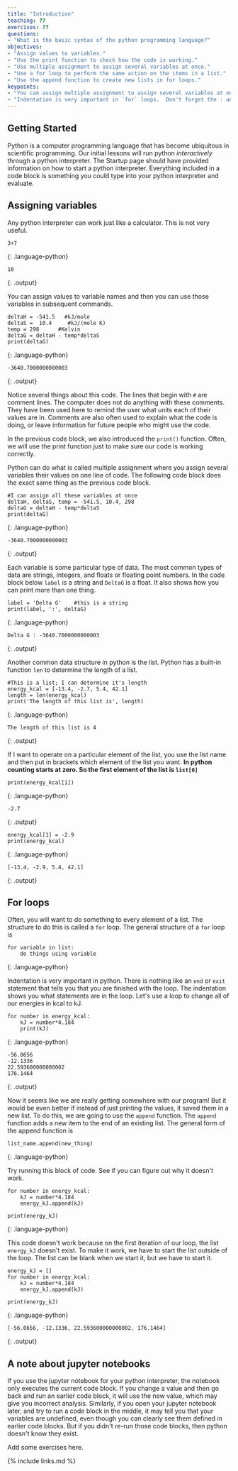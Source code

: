 ```yaml
---
title: "Introduction"
teaching: ??
exercises: ??
questions:
- "What is the basic syntax of the python programming language?"
objectives:
- "Assign values to variables."
- "Use the print function to check how the code is working."
- "Use multiple assignment to assign several variables at once."
- "Use a for loop to perform the same action on the items in a list."
- "Use the append function to create new lists in for loops."
keypoints:
- "You can assign multiple assignment to assign several variables at once."
- "Indentation is very important in `for` loops.  Don't forget the : and to indent the items in the loop."
---
```

## Getting Started
Python is a computer programming language that has become ubiquitous in scientific programming.  Our initial lessons will run python *interactively* through a python interpreter.  The Startup page should have provided information
on how to start a python interpreter.  Everything included in a code block is something you could type into your python interpreter and evaluate.

## Assigning variables

Any python interpreter can work just like a calculator.  This is not very useful.

```
3+7
```
{: .language-python}

```
10
```
{: .output}

You can assign values to variable names and then you can use those variables in subsequent commands.  
```
deltaH = -541.5   #kJ/mole
deltaS =  10.4     #kJ/(mole K)
temp = 298      #Kelvin
deltaG = deltaH - temp*deltaS
print(deltaG)
```
{: .language-python}

```
-3640.7000000000003
```
{: .output}

Notice several things about this code.  The lines that begin with `#` are comment lines.  The computer does not do anything with these comments.  They have been used here to remind the user what units each of their values are in. Comments are also often used to explain what the code is doing, or leave information for future people who might use the code.

In the previous code block, we also introduced the `print()` function.  Often, we will use the print function just to make sure our code is working correctly.

Python can do what is called multiple assignment where you assign several variables their values on one line of code.  The following code block does the exact same thing as the previous code block.

```
#I can assign all these variables at once
deltaH, deltaS, temp = -541.5, 10.4, 298
deltaG = deltaH - temp*deltaS
print(deltaG)
```
{: .language-python}

```
-3640.7000000000003
```
{: .output}

Each variable is some particular type of data.  The most common types of data are strings, integers, and floats or floating point numbers.  In the code block below `label` is a string and `DeltaG` is a float.  It also shows how you can print more than one thing.
```
label = 'Delta G'    #this is a string
print(label, ':', deltaG)
```
{: .language-python}

```
Delta G : -3640.7000000000003
```
{: .output}

Another common data structure in python is the list.  Python has a built-in function `len` to determine the length of a list.
```
#This is a list; I can determine it's length
energy_kcal = [-13.4, -2.7, 5.4, 42.1]
length = len(energy_kcal)
print('The length of this list is', length)
```
{: .language-python}

```
The length of this list is 4
```
{: .output}

If I want to operate on a particular element of the list, you use the list name and then put in brackets which element of the list you want.  **In python counting starts at zero.  So the first element of the list is `list[0]`**

```
print(energy_kcal[1])
```
{: .language-python}

```
-2.7
```
{: .output}

```
energy_kcal[1] = -2.9
print(energy_kcal)
```
{: .language-python}

```
[-13.4, -2.9, 5.4, 42.1]
```
{: .output}

## For loops
Often, you will want to do something to every element of a list.  The structure
to do this is called a `for` loop.  The general structure of a `for` loop is
```
for variable in list:
    do things using variable
```
{: .language-python}

Indentation is very important in python.  There is nothing like an `end` or `exit` statement that tells you that you are finished with the loop.  The indentation shows you what statements are in the loop.  Let's use a loop to change all of our energies in kcal to kJ.
```
for number in energy_kcal:
    kJ = number*4.184
    print(kJ)
```
{: .language-python}

```
-56.0656
-12.1336
22.593600000000002
176.1464
```
{: .output}

Now it seems like we are really getting somewhere with our program!  But it would be even better if instead of just printing the values, it saved them in a new list.  To do this, we are going to use the `append` function.  The `append` function adds a new item to the end of an existing list.  The general form of the append function is
```
list_name.append(new_thing)
```
{: .language-python}

Try running this block of code.  See if you can figure out why it doesn't work.
```
for number in energy_kcal:
    kJ = number*4.184
    energy_kJ.append(kJ)

print(energy_kJ)
```
{: .language-python}

This code doesn't work because on the first iteration of our loop, the list `energy_kJ` doesn't exist.  To make it work, we have to start the list outside of the loop.  The list can be blank when we start it, but we have to start it.

```
energy_kJ = []
for number in energy_kcal:
    kJ = number*4.184
    energy_kJ.append(kJ)

print(energy_kJ)
```
{: .language-python}

```
[-56.0656, -12.1336, 22.593600000000002, 176.1464]
```
{: .output}

## A note about jupyter notebooks
If you use the jupyter notebook for your python interpreter, the notebook only executes the current code block.  If you change a value and then go back and run an earlier code block, it will use the new value, which may give you incorrect analysis.  Similarly, if you open your jupyter notebook later, and try to run a code block in the middle, it may tell you that your variables are undefined, even though you can clearly see them defined in earlier code blocks.  But if you didn't re-run those code blocks, then python doesn't know they exist.  

Add some exercises here.  



{% include links.md %}
